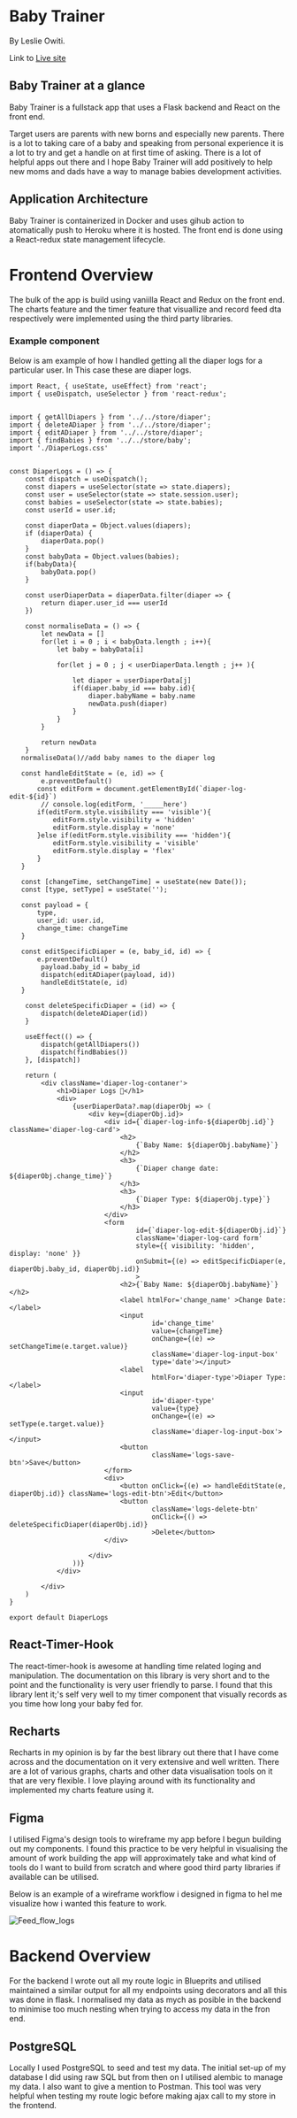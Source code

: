 # Baby Trainer

By Leslie Owiti.

Link to [Live site](https://baby-trainer.herokuapp.com/)

## Baby Trainer at a glance


Baby Trainer is a fullstack app that uses a Flask backend and React on the front end.

Target users are parents with new borns and especially new parents. There is a lot to taking care of a baby and speaking from personal experience it is a lot to try and get a handle on at first time of asking. There is a lot of helpful apps out there and I hope Baby Trainer will add positively to help new moms and dads have a way to manage babies development activities.

## Application Architecture

Baby Trainer is containerized in Docker and uses gihub action to atomatically push to Heroku where it is hosted. The front end is done using a React-redux state management lifecycle. 

# Frontend Overview

The bulk of the app is build using vaniilla React and Redux on the front end. The charts feature and the timer feature that visuallize and record feed dta respectively were implemented using the third party libraries.

### Example component
Below is am example of how I handled getting all the diaper logs for a particular user. In This case these are diaper logs.

```
import React, { useState, useEffect} from 'react';
import { useDispatch, useSelector } from 'react-redux';


import { getAllDiapers } from '../../store/diaper';
import { deleteADiaper } from '../../store/diaper';
import { editADiaper } from '../../store/diaper';
import { findBabies } from '../../store/baby';
import './DiaperLogs.css'


const DiaperLogs = () => {
    const dispatch = useDispatch();
    const diapers = useSelector(state => state.diapers);
    const user = useSelector(state => state.session.user);
    const babies = useSelector(state => state.babies);
    const userId = user.id;

    const diaperData = Object.values(diapers);
    if (diaperData) {
        diaperData.pop()
    }
    const babyData = Object.values(babies);
    if(babyData){
        babyData.pop()
    }
   
    const userDiaperData = diaperData.filter(diaper => {
        return diaper.user_id === userId
    })
   
    const normaliseData = () => {
        let newData = []
        for(let i = 0 ; i < babyData.length ; i++){
            let baby = babyData[i]
                     
            for(let j = 0 ; j < userDiaperData.length ; j++ ){
                
                let diaper = userDiaperData[j]
                if(diaper.baby_id === baby.id){
                    diaper.babyName = baby.name
                    newData.push(diaper)
                }
            }
        }
        
        return newData
    }
   normaliseData()//add baby names to the diaper log

   const handleEditState = (e, id) => {
        e.preventDefault()
       const editForm = document.getElementById(`diaper-log-edit-${id}`)
        // console.log(editForm, '_____here')
       if(editForm.style.visibility === 'visible'){
           editForm.style.visibility = 'hidden'
           editForm.style.display = 'none'
       }else if(editForm.style.visibility === 'hidden'){
           editForm.style.visibility = 'visible'
           editForm.style.display = 'flex'
       }
   }
 
   const [changeTime, setChangeTime] = useState(new Date());
   const [type, setType] = useState('');

   const payload = {
       type,
       user_id: user.id,
       change_time: changeTime
   }

   const editSpecificDiaper = (e, baby_id, id) => {
       e.preventDefault()
        payload.baby_id = baby_id
        dispatch(editADiaper(payload, id))
        handleEditState(e, id)
   }

    const deleteSpecificDiaper = (id) => {
        dispatch(deleteADiaper(id))
    }

    useEffect(() => {
        dispatch(getAllDiapers())
        dispatch(findBabies())
    }, [dispatch])

    return (
        <div className='diaper-log-contaner'>
            <h1>Diaper Logs 👶</h1>
            <div>
                {userDiaperData?.map(diaperObj => (
                    <div key={diaperObj.id}>
                        <div id={`diaper-log-info-${diaperObj.id}`} className='diaper-log-card'>
                            <h2>
                                {`Baby Name: ${diaperObj.babyName}`}
                            </h2>
                            <h3>
                                {`Diaper change date: ${diaperObj.change_time}`}
                            </h3>
                            <h3>
                                {`Diaper Type: ${diaperObj.type}`}
                            </h3>
                        </div>
                        <form 
                                id={`diaper-log-edit-${diaperObj.id}`} 
                                className='diaper-log-card form' 
                                style={{ visibility: 'hidden', display: 'none' }}
                                onSubmit={(e) => editSpecificDiaper(e, diaperObj.baby_id, diaperObj.id)}
                                >
                            <h2>{`Baby Name: ${diaperObj.babyName}`}</h2>
                            <label htmlFor='change_name' >Change Date:</label>
                            <input 
                                    id='change_time' 
                                    value={changeTime}
                                    onChange={(e) => setChangeTime(e.target.value)}
                                    className='diaper-log-input-box' 
                                    type='date'></input>
                            <label 
                                    htmlFor='diaper-type'>Diaper Type:</label>
                            <input 
                                    id='diaper-type'
                                    value={type} 
                                    onChange={(e) => setType(e.target.value)}
                                    className='diaper-log-input-box'></input>
                            <button 
                                    className='logs-save-btn'>Save</button>
                        </form>
                        <div>
                            <button onClick={(e) => handleEditState(e, diaperObj.id)} className='logs-edit-btn'>Edit</button>
                            <button 
                                    className='logs-delete-btn'
                                    onClick={() => deleteSpecificDiaper(diaperObj.id)}
                                    >Delete</button>
                        </div>

                    </div>
                ))}
            </div>

        </div>
    )
}

export default DiaperLogs
```

## React-Timer-Hook
The react-timer-hook is awesome at handling time related loging and manipulation. The documentation on this library is very short and to the point and the functionality is very user friendly to parse. I found that this library lent it;'s self very well to my timer component that visually records as you time how long your baby fed for.

## Recharts
Recharts in my opinion is by far the best library out there that I have come across and the documentation on it very extensive and well written. There are a lot of various graphs, charts and other data visualisation tools on it that are very flexible. I love playing around with its functionality and implemented my charts feature using it.

## Figma
I utilised Figma's design tools to wireframe my app before I begun building out my components. I found this practice to be very helpful in visualising the amount of work building the app will approximately take and what kind of tools do I want to build from scratch and where good third party libraries if available can be utilised.

Below is an example of a wireframe workflow i designed in figma to hel me visualize how i wanted this feature to work.

![Feed_flow_logs](	https://mir-s3-cdn-cf.behance.net/project_modules/disp/674f04126687771.6132389abe68a.png)
 
 # Backend Overview
 For the backend I wrote out all my route logic in Blueprits and utilised maintained a similar output for all my endpoints using decorators and all this was done in flask. I normalised my data as mych as posible in the backend to minimise too much nesting when trying to access my data in the fron end.
 
 ## PostgreSQL
 Locally I used PostgreSQL to seed and test my data. The initial set-up of my database I did using raw SQL but from then on I utilised alembic to manage my data. I also want to give a mention to Postman. This tool was very helpful when testing my route logic before making ajax call to my store in the frontend.

